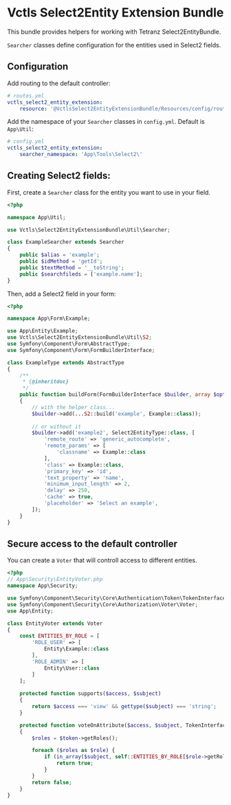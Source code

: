 # Vctls Select2Entity Extension Bundle

This bundle provides helpers for working with Tetranz Select2EntityBundle.

`Searcher` classes define configuration for the entities used in Select2 fields.

## Configuration

Add routing to the default controller:
```yaml
# routes.yml
vctls_select2_entity_extension:
    resource: '@VctlsSelect2EntityExtensionBundle/Resources/config/routing.yaml'
```

Add the namespace of your `Searcher` classes in `config.yml`. Default is `App\Util`:
```yaml
# config.yml
vctls_select2_entity_extension:
    searcher_namespace: 'App\Tools\Select2\'
```

## Creating Select2 fields:

First, create a `Searcher` class for the entity you want to use in your field.

```php
<?php

namespace App\Util;

use Vctls\Select2EntityExtensionBundle\Util\Searcher;

class ExampleSearcher extends Searcher
{
    public $alias = 'example';
    public $idMethod = 'getId';
    public $textMethod = '__toString';
    public $searchfileds = ['example.name'];
}
```

Then, add a Select2 field in your form:

```php
<?php

namespace App\Form\Example;

use App\Entity\Example;
use Vctls\Select2EntityExtensionBundle\Util\S2;
use Symfony\Component\Form\AbstractType;
use Symfony\Component\Form\FormBuilderInterface;

class ExampleType extends AbstractType
{
    /**
     * {@inheritdoc}
     */
    public function buildForm(FormBuilderInterface $builder, array $options)
    {
        // with the helper class...
        $builder->add(...S2::build('example', Example::class));
        
        // or without it
        $builder->add('example2', Select2EntityType::class, [
            'remote_route' => 'generic_autocomplete',
            'remote_params' => [
                'classname' => Example::class
            ],
            'class' => Example::class,
            'primary_key' => 'id',
            'text_property' => 'name',
            'minimum_input_length' => 2,
            'delay' => 250,
            'cache' => true,
            'placeholder' => 'Select an example',
        ]);
    }
}
```

## Secure access to the default controller

You can create a `Voter` that will controll access to different entities.

```php
<?php
// App\Security\EntityVoter.php
namespace App\Security;

use Symfony\Component\Security\Core\Authentication\Token\TokenInterface;
use Symfony\Component\Security\Core\Authorization\Voter\Voter;
use App\Entity;

class EntityVoter extends Voter
{
    const ENTITIES_BY_ROLE = [
        'ROLE_USER' => [
            Entity\Example::class
        ],
        'ROLE_ADMIN' => [
            Entity\User::class
        ]
    ];
    
    protected function supports($access, $subject)
    {
        return $access === 'view' && gettype($subject) === 'string';
    }

    protected function voteOnAttribute($access, $subject, TokenInterface $token)
    {
        $roles = $token->getRoles();

        foreach ($roles as $role) {
            if (in_array($subject, self::ENTITIES_BY_ROLE[$role->getRole()])) {
                return true;
            }
        }   
        return false;
    }
}
```